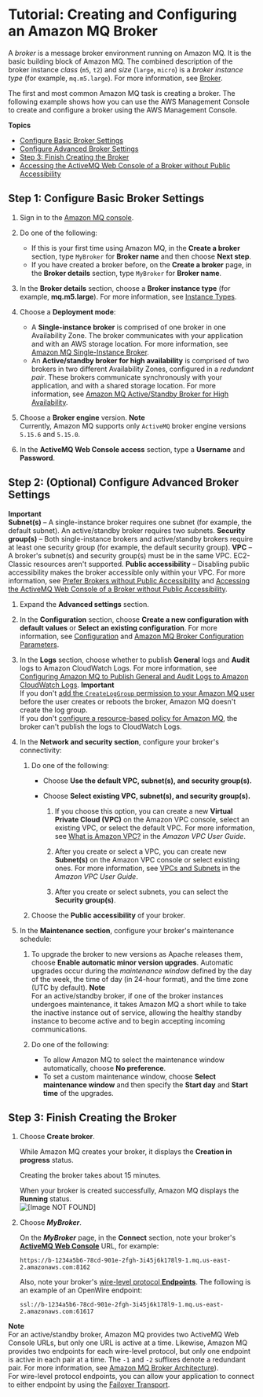 # Tutorial: Creating and Configuring an Amazon MQ Broker<a name="amazon-mq-creating-configuring-broker"></a>

A *broker* is a message broker environment running on Amazon MQ\. It is the basic building block of Amazon MQ\. The combined description of the broker instance *class* \(`m5`, `t2`\) and *size* \(`large`, `micro`\) is a *broker instance type* \(for example, `mq.m5.large`\)\. For more information, see [Broker](broker.md)\.

The first and most common Amazon MQ task is creating a broker\. The following example shows how you can use the AWS Management Console to create and configure a broker using the AWS Management Console\.

**Topics**
+ [Configure Basic Broker Settings](#configure-basic-broker-settings-console)
+ [Configure Advanced Broker Settings](#configure-advanced-broker-settings-console)
+ [Step 3: Finish Creating the Broker](#finish-creating-broker-console)
+ [Accessing the ActiveMQ Web Console of a Broker without Public Accessibility](accessing-web-console-of-broker-without-private-accessibility.md)

## Step 1: Configure Basic Broker Settings<a name="configure-basic-broker-settings-console"></a>

1. Sign in to the [Amazon MQ console](https://console.aws.amazon.com/amazon-mq/)\.

1. Do one of the following:
   + If this is your first time using Amazon MQ, in the **Create a broker** section, type `MyBroker` for **Broker name** and then choose **Next step**\.
   + If you have created a broker before, on the **Create a broker** page, in the **Broker details** section, type `MyBroker` for **Broker name**\.

1. In the **Broker details** section, choose a **Broker instance type** \(for example, **mq\.m5\.large**\)\. For more information, see [Instance Types](broker.md#broker-instance-types)\.

1. Choose a **Deployment mode**:
   + A **Single\-instance broker** is comprised of one broker in one Availability Zone\. The broker communicates with your application and with an AWS storage location\. For more information, see [Amazon MQ Single\-Instance Broker](single-broker-deployment.md)\.
   + An **Active/standby broker for high availability** is comprised of two brokers in two different Availability Zones, configured in a *redundant pair*\. These brokers communicate synchronously with your application, and with a shared storage location\. For more information, see [Amazon MQ Active/Standby Broker for High Availability](active-standby-broker-deployment.md)\.

1. Choose a **Broker engine** version\.
**Note**  
Currently, Amazon MQ supports only `ActiveMQ` broker engine versions `5.15.6` and `5.15.0`\.

1. In the **ActiveMQ Web Console access** section, type a **Username** and **Password**\.

## Step 2: \(Optional\) Configure Advanced Broker Settings<a name="configure-advanced-broker-settings-console"></a>

**Important**  
**Subnet\(s\)** – A single\-instance broker requires one subnet \(for example, the default subnet\)\. An active/standby broker requires two subnets\.
**Security group\(s\)** – Both single\-instance brokers and active/standby brokers require at least one security group \(for example, the default security group\)\.
**VPC** – A broker's subnet\(s\) and security group\(s\) must be in the same VPC\. EC2\-Classic resources aren't supported\.
**Public accessibility** – Disabling public accessibility makes the broker accessible only within your VPC\. For more information, see [Prefer Brokers without Public Accessibility](using-amazon-mq-securely.md#prefer-brokers-without-public-accessibility) and [Accessing the ActiveMQ Web Console of a Broker without Public Accessibility](accessing-web-console-of-broker-without-private-accessibility.md)\.

1. Expand the **Advanced settings** section\.

1. In the **Configuration** section, choose **Create a new configuration with default values** or **Select an existing configuration**\. For more information, see [Configuration](configuration.md) and [Amazon MQ Broker Configuration Parameters](amazon-mq-broker-configuration-parameters.md)\.

1. In the **Logs** section, choose whether to publish **General** logs and **Audit** logs to Amazon CloudWatch Logs\. For more information, see [Configuring Amazon MQ to Publish General and Audit Logs to Amazon CloudWatch Logs](amazon-mq-configuring-cloudwatch-logs.md)\.
**Important**  
If you don't [add the `CreateLogGroup` permission to your Amazon MQ user](amazon-mq-configuring-cloudwatch-logs.md#add-createloggroup-permission-to-user) before the user creates or reboots the broker, Amazon MQ doesn't create the log group\.  
If you don't [configure a resource\-based policy for Amazon MQ](amazon-mq-configuring-cloudwatch-logs.md#configure-resource-based-policy), the broker can't publish the logs to CloudWatch Logs\.

1. In the **Network and security section**, configure your broker's connectivity:

   1. Do one of the following:
      + Choose **Use the default VPC, subnet\(s\), and security group\(s\)\.**
      + Choose **Select existing VPC, subnet\(s\), and security group\(s\)\.**

        1. If you choose this option, you can create a new **Virtual Private Cloud \(VPC\)** on the Amazon VPC console, select an existing VPC, or select the default VPC\. For more information, see [What is Amazon VPC?](https://docs.aws.amazon.com/vpc/latest/userguide/VPC_Introduction.html) in the *Amazon VPC User Guide*\.

        1. After you create or select a VPC, you can create new **Subnet\(s\)** on the Amazon VPC console or select existing ones\. For more information, see [VPCs and Subnets](https://docs.aws.amazon.com/vpc/latest/userguide/VPC_Subnets.html) in the *Amazon VPC User Guide*\.

        1. After you create or select subnets, you can select the **Security group\(s\)**\.

   1. Choose the **Public accessibility** of your broker\.

1. In the **Maintenance section**, configure your broker's maintenance schedule:

   1. To upgrade the broker to new versions as Apache releases them, choose **Enable automatic minor version upgrades**\. Automatic upgrades occur during the *maintenance window* defined by the day of the week, the time of day \(in 24\-hour format\), and the time zone \(UTC by default\)\.
**Note**  
For an active/standby broker, if one of the broker instances undergoes maintenance, it takes Amazon MQ a short while to take the inactive instance out of service, allowing the healthy standby instance to become active and to begin accepting incoming communications\.

   1. Do one of the following:
      + To allow Amazon MQ to select the maintenance window automatically, choose **No preference**\.
      + To set a custom maintenance window, choose **Select maintenance window** and then specify the **Start day** and **Start time** of the upgrades\.

## Step 3: Finish Creating the Broker<a name="finish-creating-broker-console"></a>

1. Choose **Create broker**\.

   While Amazon MQ creates your broker, it displays the **Creation in progress** status\. 

   Creating the broker takes about 15 minutes\.

   When your broker is created successfully, Amazon MQ displays the **Running** status\.  
![\[Image NOT FOUND\]](http://docs.aws.amazon.com/amazon-mq/latest/developer-guide/images/amazon-mq-getting-started-create-broker-running.png)

1. Choose ***MyBroker***\.

   On the ***MyBroker*** page, in the **Connect** section, note your broker's **[ActiveMQ Web Console](http://activemq.apache.org/web-console.html)** URL, for example:

   ```
   https://b-1234a5b6-78cd-901e-2fgh-3i45j6k178l9-1.mq.us-east-2.amazonaws.com:8162
   ```

   Also, note your broker's [wire\-level protocol **Endpoints**](http://activemq.apache.org/configuring-transports.html)\. The following is an example of an OpenWire endpoint:

   ```
   ssl://b-1234a5b6-78cd-901e-2fgh-3i45j6k178l9-1.mq.us-east-2.amazonaws.com:61617
   ```

**Note**  
For an active/standby broker, Amazon MQ provides two ActiveMQ Web Console URLs, but only one URL is active at a time\. Likewise, Amazon MQ provides two endpoints for each wire\-level protocol, but only one endpoint is active in each pair at a time\. The `-1` and `-2` suffixes denote a redundant pair\. For more information, see [Amazon MQ Broker Architecture](amazon-mq-broker-architecture.md)\)\.  
For wire\-level protocol endpoints, you can allow your application to connect to either endpoint by using the [Failover Transport](http://activemq.apache.org/failover-transport-reference.html)\.